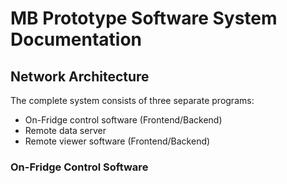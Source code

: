 # MB Prototype Software System Documentation

## Network Architecture

The complete system consists of three separate programs:

* On-Fridge control software (Frontend/Backend)
* Remote data server
* Remote viewer software (Frontend/Backend)

### On-Fridge Control Software

